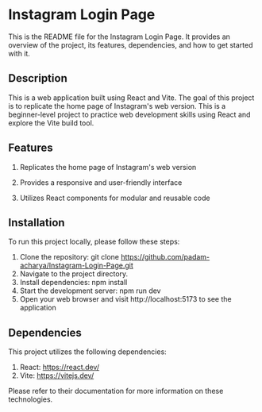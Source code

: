 # Instagram Login Page

This is the README file for the Instagram Login Page. It provides an overview of the project, its features, dependencies, and how to get started with it.

## Description

This is a web application built using React and Vite. The goal of this project is to replicate the home page of Instagram's web version. This is a beginner-level project to practice web development skills using React and explore the Vite build tool.

## Features

1. Replicates the home page of Instagram's web version

2. Provides a responsive and user-friendly interface

3. Utilizes React components for modular and reusable code


## Installation

To run this project locally, please follow these steps:

1. Clone the repository: git clone https://github.com/padam-acharya/Instagram-Login-Page.git
2. Navigate to the project directory.
3. Install dependencies: npm install
4. Start the development server: npm run dev
5. Open your web browser and visit http://localhost:5173 to see the application


## Dependencies

This project utilizes the following dependencies:

1. React: https://react.dev/
2. Vite: https://vitejs.dev/

Please refer to their documentation for more information on these technologies.

